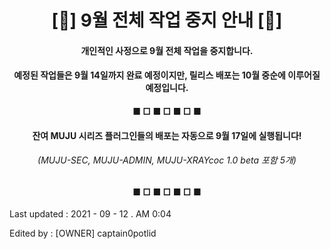 <h1 align="center">[🛑] 9월 전체 작업 중지 안내 [🛑]</h1>

<h4 align="center">개인적인 사정으로 9월 전체 작업을 중지합니다.</h4>

<h4 align="center">예정된 작업들은 9월 14일까지 완료 예정이지만, 릴리스 배포는 10월 중순에 이루어질 예정입니다.</h4>

<h4 align="center">■ □ ■ □ ■ □ ■</h4>

<h4 align="center">잔여 MUJU 시리즈 플러그인들의 배포는 자동으로 9월 17일에 실행됩니다!</h4>

<h6 align="center">(MUJU-SEC, MUJU-ADMIN, MUJU-XRAYcoc 1.0 beta 포함 5개)</h6>

<h4 align="center">■ □ ■ □ ■ □ ■</h4>

<h8 align="left">Last updated : 2021 - 09 - 12 . AM 0:04</h8>

<h8 align="left">Edited by : [OWNER] captain0potlid</h8>
